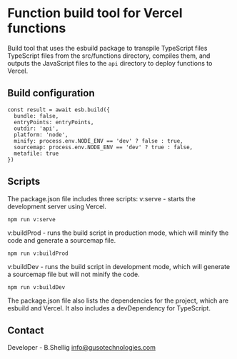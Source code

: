 # Function build tool for Vercel functions

Build tool that uses the esbuild package to transpile TypeScript files TypeScript files from the src/functions directory, compiles them, and outputs the JavaScript files to the `api` directory to deploy functions to Vercel.

## Build configuration
```
const result = await esb.build({
  bundle: false,
  entryPoints: entryPoints,
  outdir: 'api',
  platform: 'node',
  minify: process.env.NODE_ENV == 'dev' ? false : true,
  sourcemap: process.env.NODE_ENV == 'dev' ? true : false,
  metafile: true
})
```
## Scripts
The package.json file includes three scripts:
v:serve - starts the development server using Vercel.
```
npm run v:serve
```
v:buildProd - runs the build script in production mode, which will minify the code and generate a sourcemap file.
```
npm run v:buildProd
```
v:buildDev - runs the build script in development mode, which will generate a sourcemap file but will not minify the code.
```
npm run v:buildDev
```
The package.json file also lists the dependencies for the project, which are esbuild and Vercel. It also includes a devDependency for TypeScript.


## Contact
Developer - B.Shellig [info@gusotechnologies.com](info@gusotechnologies.com)
